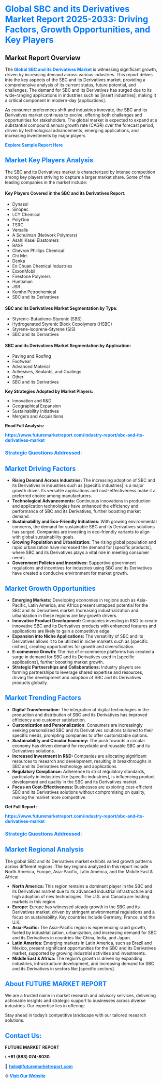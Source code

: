 <h1 style="color: #007BFF;">Global SBC and its Derivatives Market Report 2025-2033: Driving Factors, Growth Opportunities, and Key Players</h1>

<section id="overview">
<h2>Market Report Overview</h2>
<p>The <a href="https://www.futuremarketreport.com/industry-report/sbc-and-its-derivatives-market" style="color: #007BFF; text-decoration: none;"><strong>Global SBC and its Derivatives Market</strong></a> is witnessing significant growth, driven by increasing demand across various industries. This report delves into the key aspects of the SBC and its Derivatives market, providing a comprehensive analysis of its current status, future potential, and challenges. The demand for SBC and its Derivatives has surged due to its wide-ranging applications in industries such as [insert industries], making it a critical component in modern-day [applications].</p>
<p>As consumer preferences shift and industries innovate, the SBC and its Derivatives market continues to evolve, offering both challenges and opportunities for stakeholders. The global market is expected to expand at a substantial compound annual growth rate (CAGR) over the forecast period, driven by technological advancements, emerging applications, and increasing investments by major players.</p>
</section>

<section id="overview">
<p><a href="https://www.futuremarketreport.com/request-sample/reportId=51743" style="color: #007BFF; text-decoration: none;"><strong>Explore Sample Report Here</strong></a></p>
</section>

<section id="key-players">
<h2 style="color: #007BFF;">Market Key Players Analysis</h2>
<p>The SBC and its Derivatives market is characterized by intense competition among key players striving to capture a larger market share. Some of the leading companies in the market include:</p>
<h4>Key Players Covered in the SBC and its Derivatives Report:</h4>
<ul><li>Dynasol</li><li>Sinopec</li><li>LCY Chemical</li><li>PolyOne</li><li>TSRC</li><li>Versalis</li><li>A Schulman (Network Polymers)</li><li>Asahi Kasei Elastomers</li><li>BASF</li><li>Chevron Phillips Chemical</li><li>Chi Mei</li><li>Denka</li><li>En Chuan Chemical Industries</li><li>ExxonMobil</li><li>Firestone Polymers</li><li>Huntsman</li><li>JSR</li><li>Kumho Petrochemical</li><li>SBC and its Derivatives</li></ul>
<h4>SBC and its Derivatives Market Segmentation by Type:</h4>
<ul><li>Styrenic-Butadiene-Styrenic (SBS)</li><li>Hydrogenated Styrenic Block Copolymers (HSBC)</li><li>Styrene-Isoprene-Styrene (SIS)</li><li>SBC and its Derivatives</li></ul>

<h4>SBC and its Derivatives Market Segmentation by Application:</h4>
<ul><li>Paving and Roofing</li><li>Footwear</li><li>Advanced Material</li><li>Adhesives, Sealants, and Coatings</li><li>Other</li><li>SBC and its Derivatives</li></ul>
<p><strong>Key Strategies Adopted by Market Players:</strong></p>
<ul>
<li>Innovation and R&D</li>
<li>Geographical Expansion</li>
<li>Sustainability Initiatives</li>
<li>Mergers and Acquisitions</li>
</ul>
</section>

<section>
<p><strong>Read Full Analysis: </strong></p><a href="https://www.futuremarketreport.com/industry-report/sbc-and-its-derivatives-market" style="color: #007BFF; text-decoration: none;"><strong>https://www.futuremarketreport.com/industry-report/sbc-and-its-derivatives-market</strong></a>
<h3 style="color: #007BFF;">Strategic Questions Addressed:</h3>
</section>

<section id="driving-factors">
<h2 style="color: #007BFF;">Market Driving Factors</h2>
<ul>
<li><strong>Rising Demand Across Industries:</strong> The increasing adoption of SBC and its Derivatives in industries such as [specific industries] is a major growth driver. Its versatile applications and cost-effectiveness make it a preferred choice among manufacturers.</li>
<li><strong>Technological Advancements:</strong> Continuous innovations in production and application technologies have enhanced the efficiency and performance of SBC and its Derivatives, further boosting market demand.</li>
<li><strong>Sustainability and Eco-Friendly Initiatives:</strong> With growing environmental concerns, the demand for sustainable SBC and its Derivatives solutions has surged. Companies are investing in eco-friendly variants to align with global sustainability goals.</li>
<li><strong>Growing Population and Urbanization:</strong> The rising global population and rapid urbanization have increased the demand for [specific products], where SBC and its Derivatives plays a vital role in meeting consumer needs.</li>
<li><strong>Government Policies and Incentives:</strong> Supportive government regulations and incentives for industries using SBC and its Derivatives have created a conducive environment for market growth.</li>
</ul>
</section>

<section id="growth-opportunities">
<h2 style="color: #007BFF;">Market Growth Opportunities</h2>
<ul>
<li><strong>Emerging Markets:</strong> Developing economies in regions such as Asia-Pacific, Latin America, and Africa present untapped potential for the SBC and its Derivatives market. Increasing industrialization and urbanization in these regions are key growth drivers.</li>
<li><strong>Innovative Product Development:</strong> Companies investing in R&D to create innovative SBC and its Derivatives products with enhanced features and applications are likely to gain a competitive edge.</li>
<li><strong>Expansion into Niche Applications:</strong> The versatility of SBC and its Derivatives allows it to be utilized in niche markets such as [specific niches], creating opportunities for growth and diversification.</li>
<li><strong>E-commerce Growth:</strong> The rise of e-commerce platforms has created a surge in demand for SBC and its Derivatives used in [specific applications], further boosting market growth.</li>
<li><strong>Strategic Partnerships and Collaborations:</strong> Industry players are forming partnerships to leverage shared expertise and resources, driving the development and adoption of SBC and its Derivatives products globally.</li>
</ul>
</section>

<section id="trending-factors">
<h2 style="color: #007BFF;">Market Trending Factors</h2>
<ul>
<li><strong>Digital Transformation:</strong> The integration of digital technologies in the production and distribution of SBC and its Derivatives has improved efficiency and customer satisfaction.</li>
<li><strong>Customization and Personalization:</strong> Consumers are increasingly seeking personalized SBC and its Derivatives solutions tailored to their specific needs, prompting companies to offer customizable options.</li>
<li><strong>Sustainability and Circular Economy:</strong> The push towards a circular economy has driven demand for recyclable and reusable SBC and its Derivatives solutions.</li>
<li><strong>Increased Investment in R&D:</strong> Companies are allocating significant resources to research and development, resulting in breakthroughs in SBC and its Derivatives technology and applications.</li>
<li><strong>Regulatory Compliance:</strong> Adherence to strict regulatory standards, particularly in industries like [specific industries], is influencing product development and quality in the SBC and its Derivatives market.</li>
<li><strong>Focus on Cost-Effectiveness:</strong> Businesses are exploring cost-efficient SBC and its Derivatives solutions without compromising on quality, making the market more competitive.</li>
</ul>
</section>

<section>
<p><strong>Get Full Report: </strong></p><a href="https://www.futuremarketreport.com/industry-report/sbc-and-its-derivatives-market" style="color: #007BFF; text-decoration: none;"><strong>https://www.futuremarketreport.com/industry-report/sbc-and-its-derivatives-market</strong></a>
<h3 style="color: #007BFF;">Strategic Questions Addressed:</h3>
</section>


<section id="regional-analysis">
<h2 style="color: #007BFF;">Market Regional Analysis</h2>
<p>The global SBC and its Derivatives market exhibits varied growth patterns across different regions. The key regions analyzed in this report include North America, Europe, Asia-Pacific, Latin America, and the Middle East & Africa:</p>
<ul>
<li><strong>North America:</strong> This region remains a dominant player in the SBC and its Derivatives market due to its advanced industrial infrastructure and high adoption of new technologies. The U.S. and Canada are leading markets in this region.</li>
<li><strong>Europe:</strong> Europe has witnessed steady growth in the SBC and its Derivatives market, driven by stringent environmental regulations and a focus on sustainability. Key countries include Germany, France, and the U.K.</li>
<li><strong>Asia-Pacific:</strong> The Asia-Pacific region is experiencing rapid growth, fueled by industrialization, urbanization, and increasing demand for SBC and its Derivatives in countries like China, India, and Japan.</li>
<li><strong>Latin America:</strong> Emerging markets in Latin America, such as Brazil and Mexico, present significant opportunities for the SBC and its Derivatives market, supported by growing industrial activities and investments.</li>
<li><strong>Middle East & Africa:</strong> The region’s growth is driven by expanding industries, infrastructure development, and increasing demand for SBC and its Derivatives in sectors like [specific sectors].</li>
</ul>
</section>

<footer>
<h2 style="color: #007BFF;">About FUTURE MARKET REPORT</h2>
<p>We are a trusted name in market research and advisory services, delivering actionable insights and strategic support to businesses across diverse industries. Our expertise lies in offering:</p>

<p>Stay ahead in today’s competitive landscape with our tailored research solutions.</p>

<h2 style="color: #007BFF;">Contact Us:</h2>
<p><strong>FUTURE MARKET REPORT</strong></p>
<p>📞 <strong>+91 (883) 074-8030</strong></p>
<p>📧 <strong><a href="mailto:help@futuremarketreport.com" style="color: #007BFF;">help@futuremarketreport.com</a></strong></p>
<p>🌐 <strong><a href="https://www.futuremarketreport.com/" style="color: #007BFF;">Visit Our Website</a></strong></p>
</footer>